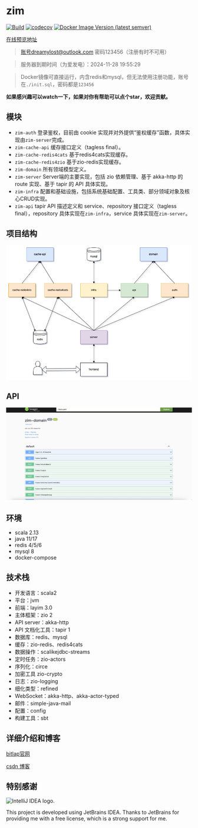 # zim

[![Build](https://github.com/bitlap/zim/actions/workflows/ScalaCI.yml/badge.svg?branch=master)](https://github.com/bitlap/zim/actions/workflows/ScalaCI.yml)
[![codecov](https://codecov.io/gh/bitlap/zim/branch/master/graph/badge.svg?token=V95ZMWUUCE)](https://codecov.io/gh/bitlap/zim)
[![Docker Image Version (latest semver)](https://img.shields.io/docker/v/liguobin/zim?label=docker-image)](https://hub.docker.com/r/liguobin/zim/tags)

[在线预览地址](http://im.dreamylost.cn:8989) 
> 账号dreamylost@outlook.com 密码123456（注册有时不可用）

> 服务器到期时间（为爱发电）：2024-11-28 19:55:29	

> Docker镜像可直接运行，内含redis和mysql，但无法使用注册功能，账号在`./init.sql`，密码都是`123456`

**如果感兴趣可以watch一下，如果对你有帮助可以点个star，欢迎贡献。**

## 模块

- `zim-auth` 登录鉴权，目前由 cookie 实现并对外提供“鉴权缓存”函数，具体实现由`zim-server`完成。
- `zim-cache-api` 缓存接口定义（tagless final）。
- `zim-cache-redis4cats` 基于redis4cats实现缓存。 
- `zim-cache-redis4zio` 基于zio-redis实现缓存。
- `zim-domain` 所有领域模型定义。
- `zim-server` Server端的主要实现，包括 zio 依赖管理、基于 akka-http 的 route 实现、基于 tapir 的 API 具体实现。
- `zim-infra` 配置和基础设施，包括系统基础配置、工具类、部分领域对象及核心CRUD实现。
- `zim-api` tapir API 描述定义和 service、repository 接口定义（tagless final），repository 具体实现在`zim-infra`，service 具体实现在`zim-server`。

## 项目结构

![](./zim-1.drawio.png)

## API

![](./openapi.jpg)

## 环境

- scala 2.13
- java 11/17
- redis 4/5/6
- mysql 8
- docker-compose

## 技术栈

- 开发语言：scala2
- 平台：jvm
- 前端：layim 3.0
- 主体框架：zio 2
- API server：akka-http
- API 文档化工具：tapir 1
- 数据库：redis、mysql
- 缓存：zio-redis、redis4cats
- 数据操作：scalikejdbc-streams
- 定时任务：zio-actors
- 序列化：circe
- 加密工具 zio-crypto
- 日志：zio-logging
- 细化类型：refined
- WebSocket：akka-http、akka-actor-typed
- 邮件：simple-java-mail
- 配置：config
- 构建工具：sbt

## 详细介绍和博客

[bitlap官网](https://bitlap.org/lab/zim)

[csdn 博客](https://blog.csdn.net/qq_34446485/category_11720549.html?spm=1001.2014.3001.5482)

## 特别感谢

<img src="https://resources.jetbrains.com/storage/products/company/brand/logos/IntelliJ_IDEA.svg" alt="IntelliJ IDEA logo.">

This project is developed using JetBrains IDEA. Thanks to JetBrains for providing me with a free license, which is a strong support for me.
